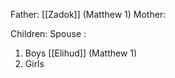 Father: [[Zadok]] (Matthew 1)
Mother: 

Children:
Spouse : 
1) Boys
	[[Elihud]] (Matthew 1)
2) Girls
	